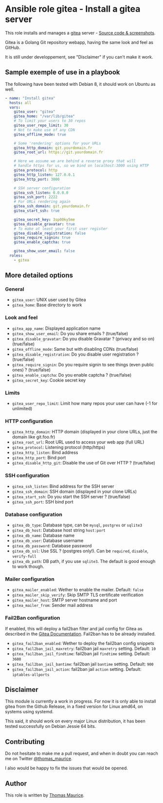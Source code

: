 # Ansible role gitea - Install a gitea server

This role installs and manages a [gitea](https://gitea.io) server -
[Source code & screenshots](https://github.com/go-gitea/gitea).

Gitea is a Golang Git repository webapp, having the same look and feel as GitHub.

It is still under developpement, see "Disclaimer" if you can't make it work.

## Sample exemple of use in a playbook

The following have been tested with Debian 8, it should work on Ubuntu as well.

```yaml
- name: "Install gitea"
  hosts: all
  vars:
    gitea_user: "gitea"
    gitea_home: "/var/lib/gitea"
    # To limit your users to 30 repos
    gitea_user_repo_limit: 30
    # Not to make use of any CDN
    gitea_offline_mode: true

    # Some 'rendering' options for your URLs
    gitea_http_domain: git.yourdomain.fr
    gitea_root_url: https://git.yourdomain.fr

    # Here we assume we are behind a reverse proxy that will
    # handle https for us, so we bind on localhost:3000 using HTTP
    gitea_protocol: http
    gitea_http_listen: 127.0.0.1
    gitea_http_port: 3000

    # SSH server configuration
    gitea_ssh_listen: 0.0.0.0
    gitea_ssh_port: 2222
    # For URLs rendering again
    gitea_ssh_domain: git.yourdomain.fr
    gitea_start_ssh: true

    gitea_secret_key: 3sp00ky5me
    gitea_disable_gravatar: true
    # To make at least your first user register
    gitea_disable_registration: false
    gitea_require_signin: true
    gitea_enable_captcha: true

    gitea_show_user_email: false
  roles:
    - gitea
```

## More detailed options
### General

* `gitea_user`: UNIX user used by Gitea
* `gitea_home`: Base directory to work

### Look and feel

* `gitea_app_name`: Displayed application name
* `gitea_show_user_email`: Do you share emails ? (true/false)
* `gitea_disable_gravatar`: Do you disable Gravatar ? (privacy and so on) (true/false)
* `gitea_offline_mode`: Same but with disabling CDNs (true/false)
* `gitea_disable_registration`: Do you disable user registration ? (true/false)
* `gitea_require_signin`: Do you require signin to see things (even public ones) ? (true/false)
* `gitea_enable_captcha`: Do you enable captcha ? (true/false)
* `gitea_secret_key`: Cookie secret key

### Limits

* `gitea_user_repo_limit`: Limit how many repos your user can have (-1 for unlimited)

### HTTP configuration

* `gitea_http_domain`: HTTP domain (displayed in your clone URLs, just the domain like git.foo.fr)
* `gitea_root_url`: Root URL used to access your web app (full URL)
* `gitea_protocol`: Listening protocol (http/https)
* `gitea_http_listen`: Bind address
* `gitea_http_port`: Bind port
* `gitea_disable_http_git`: Disable the use of Git over HTTP ? (true/false)

### SSH configuration

* `gitea_ssh_listen`: Bind address for the SSH server
* `gitea_ssh_domain`: SSH domain (displayed in your clone URLs)
* `gitea_start_ssh`: Do you start the SSH server ? (true/false)
* `gitea_ssh_port`: SSH bind port

### Database configuration

* `gitea_db_type`: Database type, can be `mysql`, `postgres` or `sqlite3`
* `gitea_db_host`: Database host string `host:port`
* `gitea_db_name`: Database name
* `gitea_db_user`: Database username
* `gitea_db_password`: Database password
* `gitea_db_ssl`: Use SSL ? (postgres only!). Can be `required`, `disable`, `verify-full`
* `gitea_db_path`: DB path, if you use `sqlite3`. The default is good enough to work though.

### Mailer configuration

* `gitea_mailer_enabled`: Wether to enable the mailer. Default: `false`
* `gitea_mailer_skip_verify`: Skip SMTP TLS certificate verification
* `gitea_mailer_host`: SMTP server hostname and port
* `gitea_mailer_from`: Sender mail address

### Fail2Ban configuration

If enabled, this will deploy a fail2ban filter and jail config for Gitea as described in the [Gitea Documentation](https://docs.gitea.io/en-us/fail2ban-setup/). Fail2ban has to be already installed.

* `gitea_fail2ban_enabled`: Wether to deploy the fail2ban config snippets
* `gitea_fail2ban_jail_maxretry`: fail2ban jail `maxretry` setting. Default: `10`
* `gitea_fail2ban_jail_findtime`: fail2ban jail `findtime` setting. Default: `3600`
* `gitea_fail2ban_jail_bantime`: fail2ban jail `bantime` setting. Default: `900`
* `gitea_fail2ban_jail_action`: fail2ban jail `action` setting. Default: `iptables-allports`

## Disclaimer
This module is currently a work in progress. For now it is only able to install
gitea from the Github Release, in a fixed version for Linux amd64, on systems
using systemd.

This said, it should work on every major Linux distribution, it has been tested
successfully on Debian Jessie 64 bits.

## Contributing
Do not hesitate to make me a pull request, and when in doubt you can reach me on
Twitter [@thomas_maurice](https://twitter.com/thomas_maurice).

I also would be happy to fix the issues that would be opened.

## Author
This role is written by [Thomas Maurice](https://thomas.maurice.fr).
